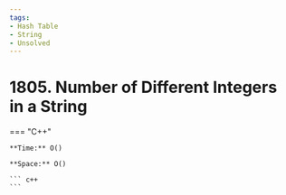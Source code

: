 ```yaml
---
tags:
- Hash Table
- String
- Unsolved
---
```



# 1805. Number of Different Integers in a String

=== "C++"

    **Time:** O()

    **Space:** O()

    ``` c++
    ```
